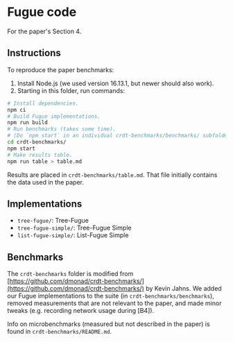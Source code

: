 # Fugue code

For the paper's Section 4.

## Instructions

To reproduce the paper benchmarks:

1. Install Node.js (we used version 16.13.1, but newer should also work).
2. Starting in this folder, run commands:
```bash
# Install dependencies.
npm ci
# Build Fugue implementations.
npm run build
# Run benchmarks (takes some time).
# (Do `npm start` in an individual crdt-benchmarks/benchmarks/ subfolder to do just that implementation.)
cd crdt-benchmarks/
npm start
# Make results table.
npm run table > table.md
```

Results are placed in `crdt-benchmarks/table.md`. That file initially contains the data used in the paper.

## Implementations

- `tree-fugue/`: Tree-Fugue
- `tree-fugue-simple/`: Tree-Fugue Simple
- `list-fugue-simple/`: List-Fugue Simple

## Benchmarks

The `crdt-benchmarks` folder is modified from [https://github.com/dmonad/crdt-benchmarks/](https://github.com/dmonad/crdt-benchmarks/) by Kevin Jahns. We added our Fugue implementations to the suite (in `crdt-benchmarks/benchmarks`), removed measurements that are not relevant to the paper, and made minor tweaks (e.g. recording network usage during \[B4\]).

Info on microbenchmarks (measured but not described in the paper) is found in `crdt-benchmarks/README.md`.